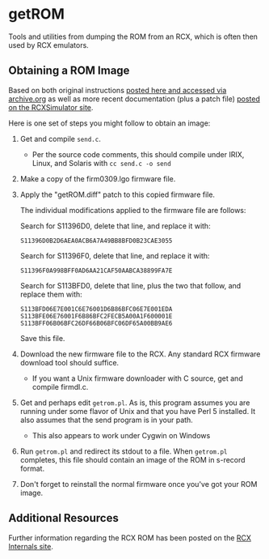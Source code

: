 # getROM
Tools and utilities from dumping the ROM from an RCX, which is often then used by RCX emulators.

## Obtaining a ROM Image
Based on both original instructions [posted here and accessed via archive.org](https://web.archive.org/web/20190814213047/http://www.crynwr.com/lego-robotics/rom-image.html)
as well as more recent documentation (plus a patch file) [posted on the RCXSimulator site](https://www4.cs.fau.de/~felser/RCXSimulator/#ROMimg).

Here is one set of steps you might follow to obtain an image:

1. Get and compile `send.c`.
   * Per the source code comments, this should compile under IRIX, Linux, and Solaris with `cc send.c -o send`

2. Make a copy of the firm0309.lgo firmware file.

3. Apply the "getROM.diff" patch to this copied firmware file.

   The individual modifications applied to the firmware file are follows:
   
   Search for S11396D0, delete that line, and replace it with:
   ```
   S11396D0B2D6AEA0ACB6A7A49BB8BFD0B23CAE3055
   ```
   Search for S11396F0, delete that line, and replace it with:
   ```
   S11396F0A998BFF0AD6AA21CAF50AABCA38899FA7E
   ```
   Search for S113BFD0, delete that line, plus the two that follow, and replace them with:
   ```
   S113BFD06E7E001C6E76001D6B86BFC06E7E001EDA
   S113BFE06E76001F6B86BFC2FECB5A00A1F600001E
   S113BFF06B06BFC26DF66B06BFC06DF65A00BB9AE6
   ```
   Save this file.

4. Download the new firmware file to the RCX.  Any standard RCX firmware download tool should suffice.
   * If you want a Unix firmware downloader with C source, get and compile firmdl.c.

5. Get and perhaps edit `getrom.pl`. As is, this program assumes you are running under some flavor of Unix and that you have Perl 5 installed. It also assumes that the send program is in your path.
   * This also appears to work under Cygwin on Windows

6. Run `getrom.pl` and redirect its stdout to a file. When `getrom.pl` completes, this file should contain an image of the ROM in s-record format.

7. Don't forget to reinstall the normal firmware once you've got your ROM image.


## Additional Resources
Further information regarding the RCX ROM has been posted on the [RCX Internals site](http://www.mralligator.com/rcx/#Rom).
